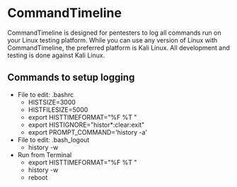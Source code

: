 # CommandTimeline
CommandTimeline is designed for pentesters to log all commands run on your Linux testing platform. While you can use any version of Linux with CommandTimeline, the preferred platform is Kali Linux. All development and testing is done against Kali Linux.

## Commands to setup logging
* File to edit: .bashrc
  * HISTSIZE=3000
  * HISTFILESIZE=5000
  * export HISTTIMEFORMAT="%F %T "
  * export HISTIGNORE="histor*:clear:exit"
  * export PROMPT_COMMAND='history -a'
* File to edit: .bash_logout
  * history -w
* Run from Terminal
  * export HISTTIMEFORMAT="%F %T "
  * history -w
  * reboot
